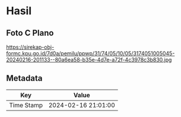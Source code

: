 # Hasil

## Foto C Plano

https://sirekap-obj-formc.kpu.go.id/7d0a/pemilu/ppwp/31/74/05/10/05/3174051005045-20240216-201133--80a6ea58-b35e-4d7e-a72f-4c3978c3b830.jpg


## Metadata

| Key        | Value               |
| ---------- | ------------------- |
| Time Stamp | 2024-02-16 21:01:00 |



